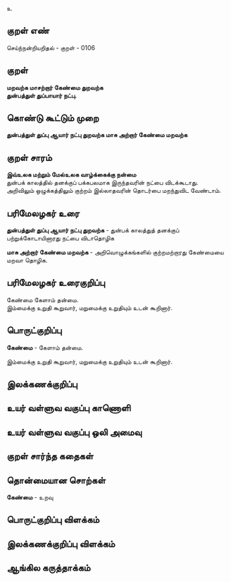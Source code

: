 உ

## குறள் எண் 

செய்ந்நன்றியறிதல் - குறள் - 0106  

## குறள் 

**மறவற்க மாசற்றார் கேண்மை துறவற்க  
துன்பத்துள் துப்பாயார் நட்பு.** 

## கொண்டு கூட்டும் முறை

**துன்பத்துள் துப்பு ஆயார் நட்பு துறவற்க மாசு அற்றார் கேண்மை மறவற்க**

## குறள் சாரம் 

**இவ்உலக மற்றும் மேல்உலக வாழ்க்கைக்கு நன்மை**  
துன்பக் காலத்தில் தனக்குப் பக்கபலமாக இருந்தவரின் நட்பை விடக்கூடாது.  
அறிவிலும் ஒழுக்கத்திலும் குற்றம் இல்லாதவரின் தொடர்பை மறந்துவிட வேண்டாம்.  

## பரிமேலழகர் உரை

**துன்பத்துள் துப்பு ஆயார் நட்பு துறவற்க** - துன்பக் காலத்துத் தனக்குப் பற்றுக்கோடாயினாரது நட்பை விடாதொழிக  

**மாசு அற்றார் கேண்மை மறவற்க** - அறிவொழுக்கங்களில் குற்றமற்றாரது கேண்மையை மறவா தொழிக. 

## பரிமேலழகர் உரைகுறிப்பு   

கேண்மை கேளாம் தன்மை.  
இம்மைக்கு உறுதி கூறுவார், மறுமைக்கு உறுதியும் உடன் கூறினார்.  

## பொருட்குறிப்பு 

**கேண்மை** - கேளாம் தன்மை.  

இம்மைக்கு உறுதி கூறுவார், மறுமைக்கு உறுதியும் உடன் கூறினார்.    

## இலக்கணக்குறிப்பு  


## உயர் வள்ளுவ வகுப்பு காணொளி


## உயர் வள்ளுவ வகுப்பு ஒலி அமைவு 

 
## குறள் சார்ந்த கதைகள் 


## தொன்மையான சொற்கள்

**கேண்மை** - உறவு   

## பொருட்குறிப்பு விளக்கம்


## இலக்கணக்குறிப்பு விளக்கம்


## ஆங்கில கருத்தாக்கம் 


